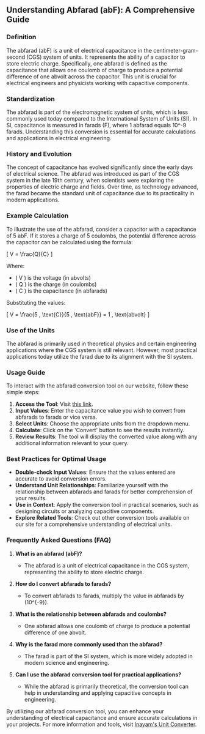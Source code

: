 ## Understanding Abfarad (abF): A Comprehensive Guide

### Definition
The abfarad (abF) is a unit of electrical capacitance in the centimeter-gram-second (CGS) system of units. It represents the ability of a capacitor to store electric charge. Specifically, one abfarad is defined as the capacitance that allows one coulomb of charge to produce a potential difference of one abvolt across the capacitor. This unit is crucial for electrical engineers and physicists working with capacitive components.

### Standardization
The abfarad is part of the electromagnetic system of units, which is less commonly used today compared to the International System of Units (SI). In SI, capacitance is measured in farads (F), where 1 abfarad equals 10^-9 farads. Understanding this conversion is essential for accurate calculations and applications in electrical engineering.

### History and Evolution
The concept of capacitance has evolved significantly since the early days of electrical science. The abfarad was introduced as part of the CGS system in the late 19th century, when scientists were exploring the properties of electric charge and fields. Over time, as technology advanced, the farad became the standard unit of capacitance due to its practicality in modern applications.

### Example Calculation
To illustrate the use of the abfarad, consider a capacitor with a capacitance of 5 abF. If it stores a charge of 5 coulombs, the potential difference across the capacitor can be calculated using the formula:

\[ V = \frac{Q}{C} \]

Where:
- \( V \) is the voltage (in abvolts)
- \( Q \) is the charge (in coulombs)
- \( C \) is the capacitance (in abfarads)

Substituting the values:

\[ V = \frac{5 \, \text{C}}{5 \, \text{abF}} = 1 \, \text{abvolt} \]

### Use of the Units
The abfarad is primarily used in theoretical physics and certain engineering applications where the CGS system is still relevant. However, most practical applications today utilize the farad due to its alignment with the SI system.

### Usage Guide
To interact with the abfarad conversion tool on our website, follow these simple steps:

1. **Access the Tool**: Visit [this link](https://www.inayam.co/unit-converter/electrical_capacitance).
2. **Input Values**: Enter the capacitance value you wish to convert from abfarads to farads or vice versa.
3. **Select Units**: Choose the appropriate units from the dropdown menu.
4. **Calculate**: Click on the 'Convert' button to see the results instantly.
5. **Review Results**: The tool will display the converted value along with any additional information relevant to your query.

### Best Practices for Optimal Usage
- **Double-check Input Values**: Ensure that the values entered are accurate to avoid conversion errors.
- **Understand Unit Relationships**: Familiarize yourself with the relationship between abfarads and farads for better comprehension of your results.
- **Use in Context**: Apply the conversion tool in practical scenarios, such as designing circuits or analyzing capacitive components.
- **Explore Related Tools**: Check out other conversion tools available on our site for a comprehensive understanding of electrical units.

### Frequently Asked Questions (FAQ)

1. **What is an abfarad (abF)?**
   - The abfarad is a unit of electrical capacitance in the CGS system, representing the ability to store electric charge.

2. **How do I convert abfarads to farads?**
   - To convert abfarads to farads, multiply the value in abfarads by \(10^{-9}\).

3. **What is the relationship between abfarads and coulombs?**
   - One abfarad allows one coulomb of charge to produce a potential difference of one abvolt.

4. **Why is the farad more commonly used than the abfarad?**
   - The farad is part of the SI system, which is more widely adopted in modern science and engineering.

5. **Can I use the abfarad conversion tool for practical applications?**
   - While the abfarad is primarily theoretical, the conversion tool can help in understanding and applying capacitive concepts in engineering. 

By utilizing our abfarad conversion tool, you can enhance your understanding of electrical capacitance and ensure accurate calculations in your projects. For more information and tools, visit [Inayam's Unit Converter](https://www.inayam.co/unit-converter/electrical_capacitance).